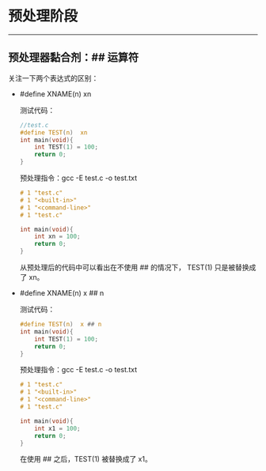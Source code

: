 # 预处理阶段

****

## 预处理器黏合剂：## 运算符

关注一下两个表达式的区别：

* #define   XNAME(n)   xn
  
  测试代码：
  
  ```c
  //test.c
  #define TEST(n)  xn
  int main(void){
      int TEST(1) = 100;
      return 0;
  }
  ```
  
  预处理指令：gcc -E test.c -o test.txt
  
  ```c
  # 1 "test.c"
  # 1 "<built-in>"
  # 1 "<command-line>"
  # 1 "test.c"
  
  int main(void){
      int xn = 100;
      return 0;
  }
  ```
  
  从预处理后的代码中可以看出在不使用 ## 的情况下， TEST(1) 只是被替换成了 xn。

* #define XNAME(n) x ## n
  
  测试代码：
  
  ```c
  #define TEST(n)  x ## n
  int main(void){
      int TEST(1) = 100;
      return 0;
  }
  ```
  
  预处理指令：gcc -E test.c -o test.txt
  
  ```c
  # 1 "test.c"
  # 1 "<built-in>"
  # 1 "<command-line>"
  # 1 "test.c"
  
  int main(void){
      int x1 = 100;
      return 0;
  }
  ```
  
  在使用 ## 之后，TEST(1) 被替换成了 x1。

